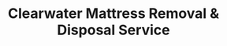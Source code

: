 ---
layout: location.njk
title: Clearwater Mattress Removal & Disposal Service
description: Professional mattress removal in Clearwater, FL. Next-day pickup  Licensed, insured, and eco-friendly. Serving downtown, beaches, and all neighborhoods.
permalink: /mattress-removal/florida/tampa/clearwater/
city: Clearwater
state: Florida
stateSlug: florida
parentMetro: Tampa
tier: 3
coordinates:
  lat: 27.9659
  lng: -82.8001
pricing:
  startingPrice: 125
  single: 125
  queen: 155
  king: 180
  boxSpring: 30
neighborhoods:
  - name: "Clearwater Beach"
    zipCodes: ["33767"]
  - name: "Harbor Oaks"
    zipCodes: ["33755"]
  - name: "Eagle Estates"
    zipCodes: ["33761"]
  - name: "Downtown Clearwater"
    zipCodes: ["33755"]
  - name: "Countryside Estates"
    zipCodes: ["33763"]
  - name: "Mission Hills"
    zipCodes: ["33759"]
  - name: "Morningside-Meadows"
    zipCodes: ["33756"]
  - name: "Harbor Bluffs Waterfront"
    zipCodes: ["33767"]
  - name: "Huntington Lakes"
    zipCodes: ["33761"]
  - name: "Normandy Park"
    zipCodes: ["33764"]
  - name: "Country Club Estates"
    zipCodes: ["33759"]
  - name: "Brentwood Estates"
    zipCodes: ["33756"]
  - name: "Ashland Heights"
    zipCodes: ["33755"]
  - name: "Sand Key"
    zipCodes: ["33767"]
  - name: "Bay Aristocrat Village"
    zipCodes: ["33759"]
zipCodes: ["33755", "33756", "33759", "33761", "33763", "33764", "33765", "33767", "34695"]
recyclingPartners:
  - "City of Clearwater Solid Waste Department"
  - "Pinellas County Drop-Off Centers"
  - "Advanced Disposal Services"
localRegulations: "City of Clearwater provides weekly bulk waste collection. Items must be at curb by 7 AM on service day and cannot be placed more than 24 hours before pickup. Contact (727) 562-4920 for scheduling. No return trips for missed collections."
nearbyCities:
  - name: "St. Petersburg"
    distance: "15 miles south"
    slug: "st-petersburg"
    isSuburb: true
  - name: "Largo"
    distance: "10 miles southeast"
    slug: "largo"
    isSuburb: true
  - name: "Dunedin"
    distance: "8 miles north"
    slug: "dunedin"
    isSuburb: true
  - name: "Palm Harbor"
    distance: "15 miles north"
    slug: "palm-harbor"
    isSuburb: true
  - name: "Tampa"
    distance: "22 miles east"
    slug: "tampa"
    isSuburb: false
  - name: "Pinellas Park"
    distance: "12 miles southeast"
    slug: "pinellas-park"
    isSuburb: true
reviews:
  count: 224
  featured:
    - author: "Sarah M."
      neighborhood: "Clearwater Beach"
      rating: 5
      text: "Perfect! They came right on time to remove our old mattress from our beach condo. The guys were super professional and worked around all the tourist traffic. Made the whole process so easy."
    - author: "Mike Rodriguez"
      neighborhood: "Harbor Oaks"
      rating: 5
      text: "These guys were amazing! Had to haul our king mattress down from the second floor of our historic Harbor Oaks home. No complaints, just got it done quick and clean. Will definitely use them again when we redo the guest room."
    - author: "Jennifer L."
      neighborhood: "Eagle Estates"
      rating: 5
      text: "Called them Monday, picked up Wednesday. Couldn't have been smoother. They even called ahead to confirm the time. The whole crew was friendly and respectful of our Eagle Estates neighborhood. Great service!"
    - author: "Tom K."
      neighborhood: "Downtown Clearwater"
      rating: 5
      text: "Fantastic experience! Needed our old mattress gone before the new one arrived. They squeezed us in next day and handled everything perfectly. No damage to walls or floors even in our narrow downtown apartment hallway."
    - author: "Lisa Chen"
      neighborhood: "Countryside Estates"
      rating: 5
      text: "Super convenient service. I was dreading having to deal with the city bulk pickup schedule, but these guys made it so simple. Showed up when they said they would and took care of everything. Worth every penny for the convenience."
    - author: "Bob T."
      neighborhood: "Mission Hills"
      rating: 5
      text: "Had water damage from the hurricane and needed three mattresses removed ASAP for insurance. They understood the urgency and got out there same week. Professional handling of the whole situation."
faqs:
  - question: "How quickly can you pick up mattresses in Clearwater?"
    answer: "We provide next-day pickup service throughout Clearwater including beach areas and downtown. Call (720) 263-6094 or book online to schedule your removal."
  - question: "Do you serve Clearwater Beach and waterfront areas?"
    answer: "Yes, we serve all areas including Clearwater Beach, Harbor Oaks waterfront, Sand Key, and all beachfront properties. We understand beach community logistics and tourist season scheduling."
  - question: "What's included in your Clearwater mattress removal service?"
    answer: "Complete service includes removal from any room, navigation of stairs and narrow spaces, transportation, and eco-friendly disposal. No hidden fees anywhere in Clearwater."
  - question: "Can you work around vacation rental turnovers?"
    answer: "Absolutely. We regularly coordinate with vacation rental managers for quick turnovers, especially during peak beach season. Flexible scheduling for property management needs."
  - question: "Do you handle high-rise condos and beach properties?"
    answer: "Yes, our team specializes in beach community logistics including elevator scheduling, narrow beach access roads, and coordination with condo management during tourist season."
  - question: "What are your rates for Clearwater mattress removal?"
    answer: "Pricing starts at $125 for one piece, $155 for two pieces, and $180 for three pieces. This covers pickup anywhere in Clearwater with no additional beach property fees."
  - question: "Are you licensed for Pinellas County regulations?"
    answer: "Yes, we're fully licensed and compliant with all Pinellas County waste disposal regulations and coordinate with City of Clearwater Solid Waste Department."
  - question: "How do you handle the busy tourist season?"
    answer: "We schedule around peak tourism periods and understand beach traffic patterns. Our local knowledge ensures efficient service even during the busiest times at Clearwater Beach."
schema:
  "@context": "https://schema.org"
  "@type": "LocalBusiness"
  "name": "A Bedder World Clearwater"
  "image": "https://www.abedderworld.com/images/mattress-removal-service.jpg"
  "address":
    "@type": "PostalAddress"
    "addressLocality": "Clearwater"
    "addressRegion": "FL"
    "addressCountry": "US"
  "geo":
    "@type": "GeoCoordinates"
    "latitude": 27.9659
    "longitude": -82.8001
  "telephone": "(720) 263-6094"
  "url": "https://www.abedderworld.com/mattress-removal/florida/tampa/clearwater/"
  "priceRange": "$125-$180"
  "serviceArea": "Clearwater, FL"
  "aggregateRating":
    "@type": "AggregateRating"
    "ratingValue": "4.9"
    "reviewCount": "224"
  "openingHours": "Mo-Su 08:00-20:00"
pageContent:
  heroDescription: |
    Professional mattress removal service for Clearwater residents and beach properties. We handle pickup, transportation, and eco-friendly disposal while navigating tourist season logistics and coastal community requirements.

  aboutService: |
    Clearwater presents unique mattress disposal challenges as a premier Gulf Coast destination with 117,000 residents that swells during peak tourism seasons. The city's world-famous beaches, extensive vacation rental market, and mix of waterfront high-rises and historic neighborhoods require specialized removal services that understand both tourism logistics and local waste management requirements.
    
    City of Clearwater Solid Waste Department provides weekly bulk collection with strict placement and timing requirements. Our professional service eliminates the complexity of city scheduling while ensuring proper disposal documentation and compliance with coastal environmental standards essential for preserving Clearwater's pristine beaches and marine ecosystem.

  serviceAreasIntro: |
    We provide comprehensive mattress removal throughout Clearwater's diverse communities, from Clearwater Beach's beachfront resorts to Harbor Oaks' historic waterfront homes. Our service understands beach community logistics, vacation rental schedules, and the unique access challenges of coastal living.

  regulationsCompliance: |
    Our service eliminates confusion around Clearwater's bulk waste requirements including the city's strict 7 AM curbside placement rules and no-return-trip policy. We provide direct pickup with full Pinellas County compliance and coordinate seamlessly with City of Clearwater Solid Waste Department while working within tourism season logistics.

  environmentalImpact: |
    Clearwater's world-class Gulf Coast beaches and thriving marine ecosystem make responsible waste management critical for preserving this premier destination. We partner with certified facilities to recover up to 80% of mattress materials while protecting the Gulf waters and beaches that define Clearwater's character and tourism economy.

  howItWorksScheduling: |
    Next-day pickup available throughout Clearwater with scheduling that coordinates around beach traffic, tourism peak periods, and vacation rental turnovers. We work within beach community logistics and property management schedules.

  howItWorksService: |
    Our licensed team handles all aspects from beachfront high-rise access to proper mattress removal. We navigate elevator restrictions during peak season, coordinate with vacation rental managers, and manage tourist season logistics efficiently while respecting coastal community standards.

  howItWorksDisposal: |
    Direct transport to certified Pinellas County facilities with full documentation for environmental compliance. All disposal handled professionally to meet county standards and protect the Gulf Coast environment that makes Clearwater a world-renowned destination.

  sidebarStats:
    mattressesRemoved: "5,200"

  contactContent: |
    Schedule Clearwater mattress removal by calling (720) 263-6094 or booking online. Our service coordinates with vacation rental schedules, tourism peak periods, and beach property logistics. We provide confirmed arrival windows and work within coastal community requirements.

    Priority pickup serves urgent situations like vacation rental turnovers, storm damage cleanup, or real estate staging for Clearwater's competitive coastal housing market. Our understanding of beach community dynamics and tourism patterns ensures efficient service year-round despite seasonal population fluctuations.
---